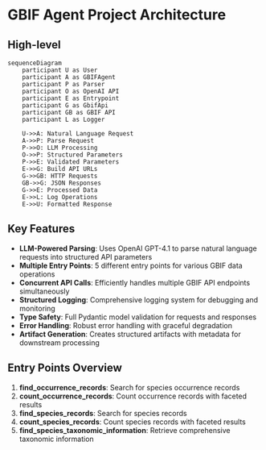 # GBIF Agent Project Architecture

## High-level

```mermaid
sequenceDiagram
    participant U as User
    participant A as GBIFAgent
    participant P as Parser
    participant O as OpenAI API
    participant E as Entrypoint
    participant G as GbifApi
    participant GB as GBIF API
    participant L as Logger

    U->>A: Natural Language Request
    A->>P: Parse Request
    P->>O: LLM Processing
    O->>P: Structured Parameters
    P->>E: Validated Parameters
    E->>G: Build API URLs
    G->>GB: HTTP Requests
    GB->>G: JSON Responses
    G->>E: Processed Data
    E->>L: Log Operations
    E->>U: Formatted Response
```

## Key Features

- **LLM-Powered Parsing**: Uses OpenAI GPT-4.1 to parse natural language requests into structured API parameters
- **Multiple Entry Points**: 5 different entry points for various GBIF data operations
- **Concurrent API Calls**: Efficiently handles multiple GBIF API endpoints simultaneously
- **Structured Logging**: Comprehensive logging system for debugging and monitoring
- **Type Safety**: Full Pydantic model validation for requests and responses
- **Error Handling**: Robust error handling with graceful degradation
- **Artifact Generation**: Creates structured artifacts with metadata for downstream processing

## Entry Points Overview

1. **find_occurrence_records**: Search for species occurrence records
2. **count_occurrence_records**: Count occurrence records with faceted results
3. **find_species_records**: Search for species records
4. **count_species_records**: Count species records with faceted results
5. **find_species_taxonomic_information**: Retrieve comprehensive taxonomic information 